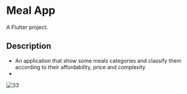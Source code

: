 # Meal App

A Flutter project.

## Description
- An application that show some meals categories and classify them according to their affordability, price and complexity
-
![33](https://user-images.githubusercontent.com/43683657/125368168-f8398800-e379-11eb-8955-7ec49b16ddc8.jpeg)
